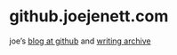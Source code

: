 # github.joejenett.com
 
joe’s [blog at github](https://joejenett.github.io/) and [writing archive](https://joejenett.github.io/writing)
